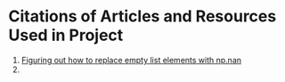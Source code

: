 # Citations of Articles and Resources Used in Project

1. [Figuring out how to replace empty list elements with np.nan](https://stackoverflow.com/questions/40818924/replace-empty-list-with-nan-in-pandas-dataframe)
2. 